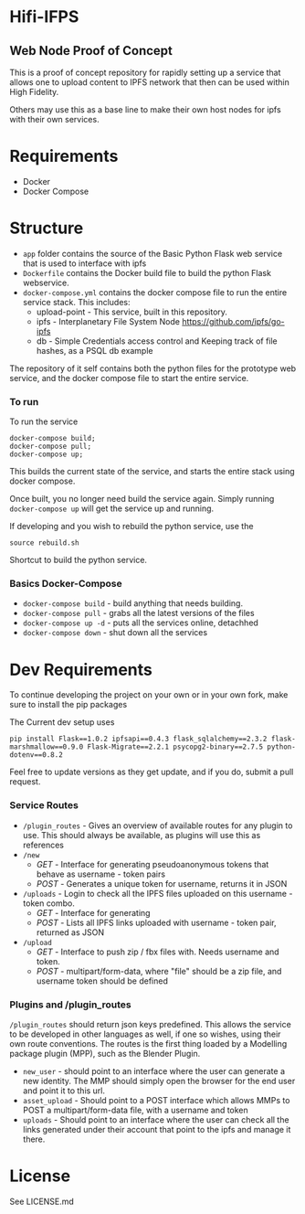 # Hifi-IFPS 
## Web Node Proof of Concept

This is a proof of concept repository for rapidly setting up a service that allows one to upload content to IPFS network that then can be used within High Fidelity. 

Others may use this as a base line to make their own host nodes for ipfs with their own services.

# Requirements

- Docker
- Docker Compose

# Structure

- `app` folder contains the source of the Basic Python Flask web service that is used to interface with ipfs
- `Dockerfile` contains the Docker build file to build the python Flask webservice.
- `docker-compose.yml` contains the docker compose file to run the entire service stack. This includes:
   - upload-point - This service, built in this repository.
   - ipfs - Interplanetary File System Node https://github.com/ipfs/go-ipfs
   - db - Simple Credentials access control and Keeping track of file hashes, as a PSQL db example

The repository of it self contains both the python files for the prototype web service, and the docker compose file to start the entire service.

### To run

To run the service

```
docker-compose build;
docker-compose pull;
docker-compose up;
```
This builds the current state of the service, and starts the entire stack using docker compose.

Once built, you no longer need build the service again.
Simply running `docker-compose up` will get the service up and running.

If developing and you wish to rebuild the python service, use the  
```
source rebuild.sh
```
Shortcut to build the python service.

### Basics Docker-Compose
- `docker-compose build` - build anything that needs building.
- `docker-compose pull` - grabs all the latest versions of the files
- `docker-compose up -d` - puts all the services online, detachhed
- `docker-compose down` - shut down all the services


# Dev Requirements

To continue developing the project on your own or in your own fork, make sure to install the pip packages

The Current dev setup uses
```
pip install Flask==1.0.2 ipfsapi==0.4.3 flask_sqlalchemy==2.3.2 flask-marshmallow==0.9.0 Flask-Migrate==2.2.1 psycopg2-binary==2.7.5 python-dotenv==0.8.2
``` 
Feel free to update versions as they get update, and if you do, submit a pull request.


### Service Routes
- `/plugin_routes` - Gives an overview of available routes for any plugin to use. This should always be available, as plugins will use this as references
- `/new` 
    - *GET* - Interface for generating pseudoanonymous tokens that behave as username - token pairs
    - *POST* - Generates a unique token for username, returns it in JSON
- `/uploads` - Login to check all the IPFS files uploaded on this username - token combo.
    - *GET* - Interface for generating
    - *POST* - Lists all IPFS links uploaded with username - token pair, returned as JSON
- `/upload` 
    - *GET* - Interface to push zip / fbx files with. Needs username and token.
    - *POST* - multipart/form-data, where "file" should be a zip file, and username token should be defined

### Plugins and /plugin_routes 

`/plugin_routes` should return json keys predefined. This allows the service to be developed in other languages as well, if one so wishes, using their own route conventions. The routes is the first thing loaded by a Modelling package plugin (MPP), such as the Blender Plugin.

- `new_user` - should point to an interface where the user can generate a new identity. The MMP should simply open the browser for the end user and point it to this url. 
- `asset_upload` - Should point to a POST interface which allows MMPs to POST a multipart/form-data file, with a username and token
- `uploads` - Should point to an interface where the user can check all the links generated under their account that point to the ipfs and manage it there.

# License 

See LICENSE.md